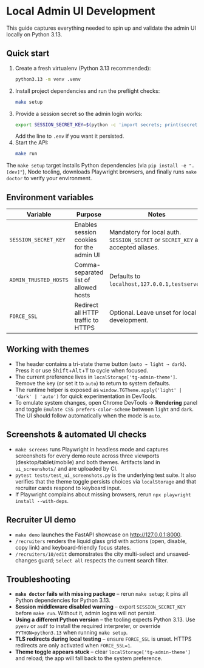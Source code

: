 # Local Admin UI Development

This guide captures everything needed to spin up and validate the admin UI locally on Python&nbsp;3.13.

## Quick start

1. Create a fresh virtualenv (Python&nbsp;3.13 recommended):
   ```bash
   python3.13 -m venv .venv
   ```
2. Install project dependencies and run the preflight checks:
   ```bash
   make setup
   ```
3. Provide a session secret so the admin login works:
   ```bash
   export SESSION_SECRET_KEY=$(python -c 'import secrets; print(secrets.token_urlsafe(48))')
   ```
   Add the line to `.env` if you want it persisted.
4. Start the API:
   ```bash
   make run
   ```

The `make setup` target installs Python dependencies (via `pip install -e ".[dev]"`), Node tooling, downloads Playwright browsers, and finally runs `make doctor` to verify your environment.

## Environment variables

| Variable | Purpose | Notes |
| --- | --- | --- |
| `SESSION_SECRET_KEY` | Enables session cookies for the admin UI | Mandatory for local auth. `SESSION_SECRET` or `SECRET_KEY` are accepted aliases. |
| `ADMIN_TRUSTED_HOSTS` | Comma-separated list of allowed hosts | Defaults to `localhost,127.0.0.1,testserver`. |
| `FORCE_SSL` | Redirect all HTTP traffic to HTTPS | Optional. Leave unset for local development. |

## Working with themes

- The header contains a tri-state theme button (`auto → light → dark`). Press it or use <kbd>Shift</kbd>+<kbd>Alt</kbd>+<kbd>T</kbd> to cycle when focused.
- The current preference lives in `localStorage['tg-admin-theme']`. Remove the key (or set it to `auto`) to return to system defaults.
- The runtime helper is exposed as `window.TGTheme.apply('light' | 'dark' | 'auto')` for quick experimentation in DevTools.
- To emulate system changes, open Chrome DevTools → **Rendering** panel and toggle `Emulate CSS prefers-color-scheme` between `light` and `dark`. The UI should follow automatically when the mode is `auto`.

## Screenshots & automated UI checks

- `make screens` runs Playwright in headless mode and captures screenshots for every demo route across three viewports (desktop/tablet/mobile) and both themes. Artifacts land in `ui_screenshots/` and are uploaded by CI.
- `pytest tests/test_ui_screenshots.py` is the underlying test suite. It also verifies that the theme toggle persists choices via `localStorage` and that recruiter cards respond to keyboard input.
- If Playwright complains about missing browsers, rerun `npx playwright install --with-deps`.

## Recruiter UI demo

- `make demo` launches the FastAPI showcase on http://127.0.0.1:8000.
- `/recruiters` renders the liquid glass grid with actions (open, disable, copy link) and keyboard-friendly focus states.
- `/recruiters/10/edit` demonstrates the city multi-select and unsaved-changes guard; `Select all` respects the current search filter.

## Troubleshooting

- **`make doctor` fails with missing package** – rerun `make setup`; it pins all Python dependencies for Python&nbsp;3.13.
- **Session middleware disabled warning** – export `SESSION_SECRET_KEY` before `make run`. Without it, admin logins will not persist.
- **Using a different Python version** – the tooling expects Python&nbsp;3.13. Use `pyenv` or `asdf` to install the required interpreter, or override `PYTHON=python3.13` when running `make setup`.
- **TLS redirects during local testing** – ensure `FORCE_SSL` is unset. HTTPS redirects are only activated when `FORCE_SSL=1`.
- **Theme toggle appears stuck** – clear `localStorage['tg-admin-theme']` and reload; the app will fall back to the system preference.
